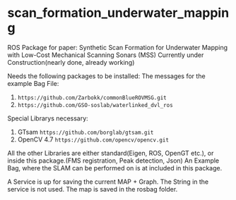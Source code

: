 # scan_formation_underwater_mapping
ROS Package for paper: Synthetic Scan Formation for Underwater Mapping with Low-Cost Mechanical Scanning Sonars (MSS)
Currently under Construction(nearly done, already working)

Needs the following packages to be installed:
The messages for the example Bag File:
1. `https://github.com/Zarbokk/commonBlueROVMSG.git`
2. `https://github.com/GSO-soslab/waterlinked_dvl_ros`

Special Librarys necessary:
1. GTsam `https://github.com/borglab/gtsam.git`
2. OpenCV 4.7 `https://github.com/opencv/opencv.git`

All the other Libraries are either standard(Eigen, ROS, OpenGT etc.), or inside this package.(FMS registration, Peak detection, Json)
An Example Bag, where the SLAM can be performed on is at included in this package. 

A Service is up for saving the current MAP + Graph. The String in the service is not used. The map is saved in the rosbag folder.




